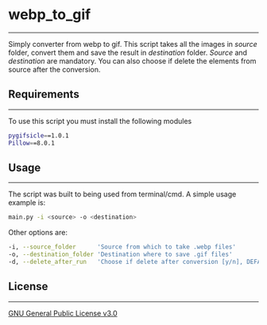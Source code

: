 # webp_to_gif 
---
Simply converter from webp to gif. 
This script takes all the images in _source_ folder, convert them and save the result in _destination_ folder.
_Source_ and _destination_ are mandatory. You can also choose if delete the elements from source after the conversion.

## Requirements 
---
To use this script you must install the following modules
```bash
pygifsicle==1.0.1
Pillow==8.0.1
```

## Usage 
---
The script was built to being used from terminal/cmd.
A simple usage example is:
```bash
main.py -i <source> -o <destination>
```

Other options are:
```bash
-i, --source_folder      'Source from which to take .webp files'
-o, --destination_folder 'Destination where to save .gif files'
-d, --delete_after_run   'Choose if delete after conversion [y/n], DEFAULT: n, default="n"'
```

## License 
---
[GNU General Public License v3.0](https://www.gnu.org/licenses/gpl-3.0.en.html)